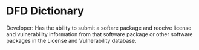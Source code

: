 # DFD Dictionary

Developer: Has the ability to submit a softare package and receive license and vulnerability information from that software package or other software packages in the License and Vulnerability database. 
